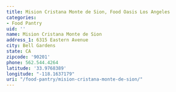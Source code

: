 ```yaml
---
title: Mision Cristana Monte de Sion, Food Oasis Los Angeles
categories:
- Food Pantry
uid: ''
name: Mision Cristana Monte de Sion
address_1: 6315 Eastern Avenue
city: Bell Gardens
state: CA
zipcode: '90201'
phone: 562.544.4264
latitude: '33.9768389'
longitude: "-118.1637179"
uri: "/food-pantry/mision-cristana-monte-de-sion/"
---
```


